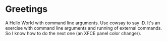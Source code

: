 # Greetings

A Hello World with command line arguments. Use cowsay to say :D. It's an
exercise with command line arguments and running of external commands.
So I know how to do the next one (an XFCE panel color changer).
